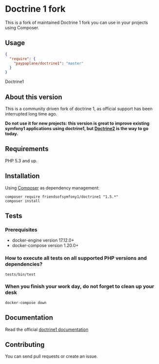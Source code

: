 # Doctrine 1 fork

This is a fork of maintained Doctrine 1 fork you can use in your projects using Composer.

## Usage

```json
{
  "require": {
    "paypaplane/doctrine1": "master"
  }
}
```
Doctrine1

About this version
------------------

This is a community driven fork of doctrine 1, as official support has been interrupted long time ago.

**Do not use it for new projects: this version is great to improve existing symfony1 applications using doctrine1, but [Doctrine2](https://www.doctrine-project.org/projects/orm.html) is the way to go today.**


Requirements
------------

PHP 5.3 and up.


Installation
------------

Using [Composer](http://getcomposer.org/doc/00-intro.md) as dependency management:

    composer require friendsofsymfony1/doctrine1 "1.5.*"
    composer install



Tests
-----

### Prerequisites

  * docker-engine version 17.12.0+
  * docker-compose version 1.20.0+

### How to execute all tests on all supported PHP versions and dependencies?

    tests/bin/test

### When you finish your work day, do not forget to clean up your desk

    docker-compose down


Documentation
-------------

Read the official [doctrine1 documentation](https://web.archive.org/web/20171008235327/http://docs.doctrine-project.org:80/projects/doctrine1/en/latest/en/manual/index.html)


Contributing
------------

You can send pull requests or create an issue.
